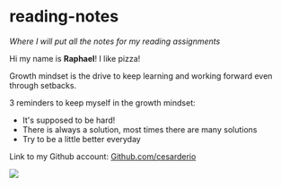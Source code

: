 # reading-notes
*Where I will put all the notes for my reading assignments*

Hi my name is **Raphael**! I like pizza!

Growth mindset is the drive to keep learning and working forward even through setbacks.

3 reminders to keep myself in the growth mindset:

- It's supposed to be hard!
- There is always a solution, most times there are many solutions
- Try to be a little better everyday

Link to my Github account: 
[Github.com/cesarderio](https://github.com/cesarderio)

![](https://1000logos.net/wp-content/uploads/2018/11/GitHub-logo-500x289.jpg)
